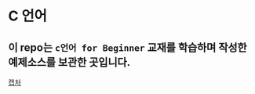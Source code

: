 # C 언어

## 이 repo는  `c언어 for Beginner` 교재를 학습하며 작성한 예제소스를 보관한 곳입니다.

[캡처](images/c_for_beginner.png)





